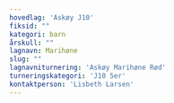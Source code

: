 ```yaml
---
hovedlag: 'Askøy J10'
fiksid: ""
kategori: barn
årskull: ""
lagnavn: Marihøne
slug: ""
lagnavniturnering: 'Askøy Marihøne Rød'
turneringskategori: 'J10 5er'
kontaktperson: 'Lisbeth Larsen'
---
```


